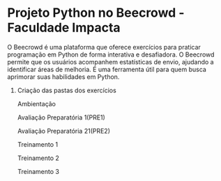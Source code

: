 # Projeto Python no Beecrowd - Faculdade Impacta

O Beecrowd é uma plataforma que oferece exercícios para praticar programação em Python de forma interativa e desafiadora. O Beecrowd permite que os usuários acompanhem estatísticas de envio, ajudando a identificar áreas de melhoria. É uma ferramenta útil para quem busca aprimorar suas habilidades em Python.


1. Criação das pastas dos exercícios

    Ambientação

    Avaliação Preparatória 1(PRE1) 

    Avaliação Preparatória 21(PRE2) 

    Treinamento 1

    Treinamento 2

    Treinamento 3

